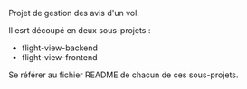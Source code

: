 Projet de gestion des avis d'un vol.

Il esrt découpé en deux sous-projets :
- flight-view-backend
- flight-view-frontend

Se référer au fichier README de chacun de ces sous-projets.
